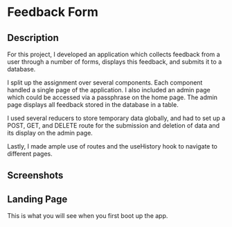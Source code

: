# Feedback Form

## Description

For this project, I developed an application which collects feedback from a user through a number of forms, displays this feedback, and submits it to a database.

I split up the assignment over several components.  Each component handled a single page of the application.  I also included an admin page which could be accessed via a passphrase on the home page.  The admin page displays all feedback stored in the database in a table.

I used several reducers to store temporary data globally, and had to set up a POST, GET, and DELETE route for the submission and deletion of data and its display on the admin page.

Lastly, I made ample use of routes and the useHistory hook to navigate to different pages.

## Screenshots

## Landing Page

This is what you will see when you first boot up the app.




